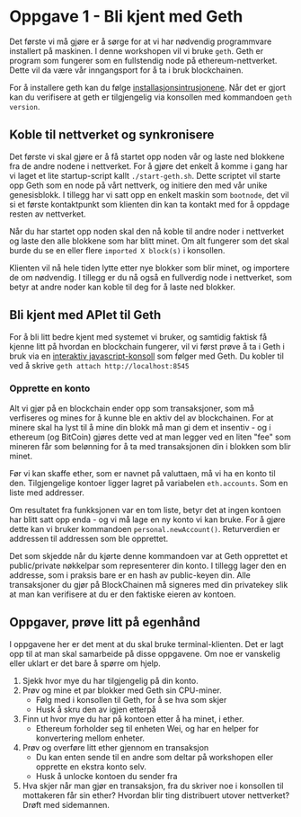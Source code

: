 # Oppgave 1 - Bli kjent med Geth

Det første vi må gjøre er å sørge for at vi har nødvendig programmvare
installert på maskinen. I denne workshopen vil vi bruke `geth`. Geth
er program som fungerer som en fullstendig node på ethereum-nettverket.
Dette vil da være vår inngangsport for å ta i bruk blockchainen. 

For å installere geth kan du følge [installasjonsintrusjonene](https://github.com/ethereum/go-ethereum/wiki/Building-Ethereum). 
Når det er gjort kan du verifisere at geth er tilgjengelig via konsollen
med kommandoen `geth version`.

## Koble til nettverket og synkronisere

Det første vi skal gjøre er å få startet opp noden vår og laste ned blokkene
fra de andre nodene i nettverket. For å gjøre det enkelt å komme i gang
har vi laget et lite startup-script kallt `./start-geth.sh`. Dette scriptet
vil starte opp Geth som en node på vårt nettverk, og initiere den med vår
unike genesisblokk. I tillegg har vi satt opp en enkelt maskin som `bootnode`,
det vil si et første kontaktpunkt som klienten din kan ta kontakt med for å
oppdage resten av nettverket.

Når du har startet opp noden skal den nå koble til andre noder i nettverket og
laste den alle blokkene som har blitt minet. Om alt fungerer som det skal
burde du se en eller flere `imported X block(s)` i konsollen.

Klienten vil nå hele tiden lytte etter nye blokker som blir minet, og
importere de om nødvendig. I tillegg er du nå også en fullverdig node i
nettverket, som betyr at andre noder kan koble til deg for å laste ned blokker.

## Bli kjent med APIet til Geth

For å bli litt bedre kjent med systemet vi bruker, og samtidig faktisk få
kjenne litt på hvordan en blockchain fungerer, vil vi først prøve å ta i
Geth i bruk via en [interaktiv javascript-konsoll](https://github.com/ethereum/go-ethereum/wiki/JavaScript-Console) som følger med Geth. Du kobler til ved å
skrive `geth attach http://localhost:8545`

### Opprette en konto

Alt vi gjør på en blockchain ender opp som transaksjoner, som må verfiseres og
mines for å kunne ble en aktiv del av blockchainen. For at minere skal ha lyst
til å mine din blokk må man gi dem et insentiv - og i ethereum (og BitCoin)
gjøres dette ved at man legger ved en liten "fee" som mineren får som
belønning for å ta med transaksjonen din i blokken som blir minet.

Før vi kan skaffe ether, som er navnet på valuttaen, må vi ha en konto
til den. Tilgjengelige kontoer ligger lagret på variabelen `eth.accounts`.
Som en liste med addresser.

Om resultatet fra funkksjonen var en tom liste, betyr det at ingen kontoen
har blitt satt opp enda - og vi må lage en ny konto vi kan bruke. For å gjøre
dette kan vi bruker kommandoen `personal.newAccount()`. Returverdien er
addressen til addressen som ble opprettet.

Det som skjedde når du kjørte denne kommandoen var at Geth opprettet et
public/private nøkkelpar som representerer din konto. I tillegg lager den
en addresse, som i praksis bare er en hash av public-keyen din. Alle
transaksjoner du gjør på BlockChainen må signeres med din privatekey
slik at man kan verifisere at du er den faktiske eieren av kontoen.

## Oppgaver, prøve litt på egenhånd

I oppgavene her er det ment at du skal bruke terminal-klienten. Det er lagt
opp til at man skal samarbeide på disse oppgavene. Om noe er vanskelig eller
uklart er det bare å spørre om hjelp.

1. Sjekk hvor mye du har tilgjengelig på din konto.
2. Prøv og mine et par blokker med Geth sin CPU-miner.
    * Følg med i konsollen til Geth, for å se hva som skjer
    * Husk å skru den av igjen etterpå
3. Finn ut hvor mye du har på kontoen etter å ha minet, i ether.
    * Ethereum forholder seg til enheten Wei, og har en helper for
    konvertering mellom enheter.
4. Prøv og overføre litt ether gjennom en transaksjon
    * Du kan enten sende til en andre som deltar på workshopen eller
    opprette en ekstra konto selv.
    * Husk å unlocke kontoen du sender fra
5. Hva skjer når man gjør en transaksjon, fra du skriver noe i konsollen
    til mottakeren får sin ether? Hvordan blir ting distribuert utover
    nettverket? Drøft med sidemannen.

